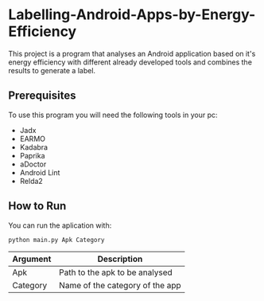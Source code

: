 # Labelling-Android-Apps-by-Energy-Efficiency

This project is a program that analyses an Android application based on it's energy efficiency with different already developed tools and combines the  results to generate a label.

## Prerequisites

To use this program you will need the following tools in your pc:

- Jadx
- EARMO
- Kadabra
- Paprika
- aDoctor
- Android Lint
- Relda2

## How to Run

You can run the aplication with:

```python
python main.py Apk Category
```

| Argument  | Description   |
| --------- | ------------- |
| Apk       | Path to the apk to be analysed    |
| Category  | Name of the category of the app   |
